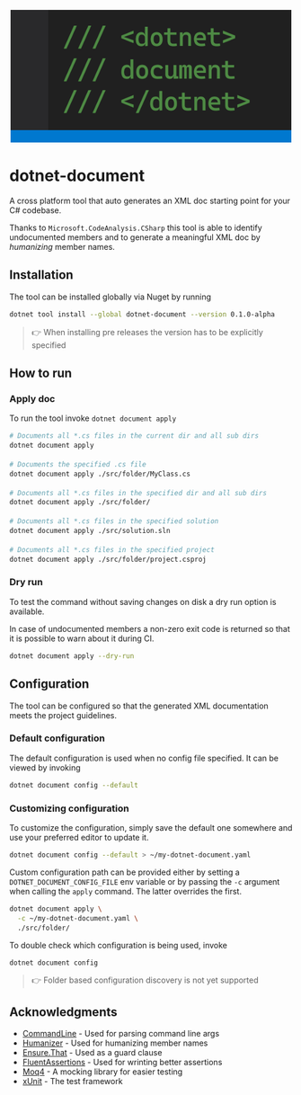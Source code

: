 <p align="center">
  <img src="art/dotnet-document.png"/>
</p>

# dotnet-document
A cross platform tool that auto generates an XML doc starting point for your C# codebase.

Thanks to `Microsoft.CodeAnalysis.CSharp` this tool is able to identify undocumented members and to generate a meaningful XML doc by *humanizing* member names.

## Installation
The tool can be installed globally via Nuget by running 

```sh
dotnet tool install --global dotnet-document --version 0.1.0-alpha
```
> 👉 When installing pre releases the version has to be explicitly specified

## How to run

### Apply doc

To run the tool invoke `dotnet document apply`

```sh
# Documents all *.cs files in the current dir and all sub dirs 
dotnet document apply

# Documents the specified .cs file
dotnet document apply ./src/folder/MyClass.cs

# Documents all *.cs files in the specified dir and all sub dirs 
dotnet document apply ./src/folder/

# Documents all *.cs files in the specified solution
dotnet document apply ./src/solution.sln

# Documents all *.cs files in the specified project
dotnet document apply ./src/folder/project.csproj
```

### Dry run
To test the command without saving changes on disk a dry run option is available.

In case of undocumented members a non-zero exit code is returned so that it is possible to warn about it  during CI.
```sh
dotnet document apply --dry-run
```
## Configuration

The tool can be configured so that the generated XML documentation meets  the project guidelines.

### Default configuration

The default configuration is used when no config file specified.
It can be viewed by invoking 
```sh
dotnet document config --default
```

### Customizing configuration

To customize the configuration, simply save the default one somewhere and use your preferred editor to update it.

```sh
dotnet document config --default > ~/my-dotnet-document.yaml
```

Custom configuration path can be provided either by setting a `DOTNET_DOCUMENT_CONFIG_FILE` env variable or by passing the `-c` argument when calling the `apply` command. The latter overrides the first.

```sh
dotnet document apply \
  -c ~/my-dotnet-document.yaml \
  ./src/folder/
```
To double check which configuration is being used, invoke
```sh
dotnet document config
```

> 👉 Folder based configuration discovery is not yet supported

## Acknowledgments
* [CommandLine](https://github.com/commandlineparser/commandline) - Used for parsing command line args
* [Humanizer](https://github.com/Humanizr/Humanizer) - Used for humanizing member names
* [Ensure.That](https://github.com/danielwertheim/Ensure.That) - Used as a guard clause
* [FluentAssertions](https://fluentassertions.com/) - Used for wrinting better assertions
* [Moq4](https://github.com/Moq/moq4) - A mocking library for easier testing
* [xUnit](https://github.com/xunit/xunit) - The test framework